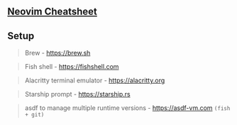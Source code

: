## [Neovim Cheatsheet](neovim-cheatsheet.md)

## Setup

> Brew - https://brew.sh

> Fish shell - https://fishshell.com

> Alacritty terminal emulator - https://alacritty.org

> Starship prompt - https://starship.rs

> asdf to manage multiple runtime versions - https://asdf-vm.com `(fish + git)`

